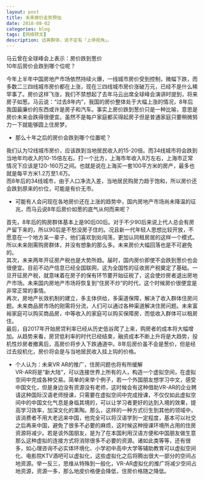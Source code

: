 ```yaml
---
layout: post
title: 未来房价走势预估
date: 2018-08-02
categories: blog
tags: [网络转文]
description: 远离群体，说不定有「上帝视角」。
---
```

马云曾在全球峰会上表示：房价跌到葱价  
10年后房价会跌到哪个位呢？  

今年上半年中国房地产市场依然持续火爆，一线城市房价受到控制，微幅下跌，而多数二三四线城市房价都在上涨，现在三四线城市房价涨破万元，已经不是什么稀罕事了。房价这样飞涨，我们不禁想起了去年马云出席全球峰会演讲时提到，将来房子如葱。马云说：“过去8年内”，我国的房价整体处于大幅上涨的情况，8年后我国最廉价的东西或许是房子和汽车。事实上房价跌到葱价只是一种比喻，意思是房价未来会跌得很便宜。虽然不是每户家庭都买得起房子但是普通家庭只要稍微努力一下就能够圆上住房梦。  

- 那么十年之后的房价会跌到哪个位置呢？  

我们认为12线城市房价，应该跌到当地居民收入的15-20倍。而34线城市将会跌到当地年均收入的10-15倍左右。打一个比方，上海市年收入8万左右，上海市正常情况下应该是120-160万之间。也就是说在上海买一套100平方米的房产，最多也就是每平方米1.2万至1.6万。  
而8年后的34线城市，由于人口净流入差，当地居民购房力趋于饱和，所以房价还会跌到原来的价位，可能是有价无市。

-  可能有人会问现在各地房价还在上涨的趋势中，国内房地产市场尚未降温的征兆，而马云说8年后房价如葱的底气从何而来呢？

首先，8年后的购房群体基本上是90后00后。对于不少90后来说上代人总会有房产留下来的，所以90后是不愁没房子住的。况且新一代年轻人思想比较开放，不愿意在一个地方呆一辈子，他们喜欢到处闯荡，更加认同租房居的这样一个模式。所以未来刚需购房群体，并没有想象的那么多。未来房价大幅回落也是不可避免的。  
其次，未来两年开征房产税也是大势所趋。届时，国内房价即使不会跌到葱价也会很便宜。目前不动产信息已经全国联网，这为全国性的征收房产税奠定了基础。一旦开征房产税，就意味着在房子的保有环节要开始征税了，这会使炒房者退出房地产市场。未来国内房地产市场将恢复到“住房不炒”的时代，这个时候房价很便宜是非常正常的事情。  
再次，房地产长效机制的建立，多主体供给，多渠道保障，解决了收入群体住房问题。未来商品房市场的刚需将分流，人们可以通过各种渠道解决住房问题。未来富裕家庭可以购买商品房，中等收入的家庭可以购买保障房，而低收入群体可以租房住。   
最后，自2017年开始房贷利率已经从历史低谷爬了上来，购房者的成本将大幅增加。从趋势来看，房贷低利率的时代已经结束，融资成本不断上升将是大趋势，投机性炒房者撤离后，高房价将步入下跌通道中。8年后房价虽不会是葱价，但是经过去投机化，房价将会是与当地居民收入挂上钩的价格。

- 个人认为：未来VR AR的推广，住房问题也将有所缓解  
VR-AR将是“新大陆”，可以连接世界上所有的人，构造一个虚拟空间，在虚拟空间中完成各种交易。简单的来举个例子，若一个外国朋友想学习中文，感受中国文化，但是身边没有资源没有老师，这时候会有这种借助VR-AR的企业聘请这种国际汉语老师授课，只需要在虚拟空间中完成授课，不仅仅如此虚拟空间中的中国文化气息是身临其境的，可以让学习者更好的达到入境的效果，提高学习效率，加深文化的熏陶。那么，这样的一种方式衍生到其他的领域中，该消费者不用大老远来中国，他完全可以将汉语学到一定程度，基本可以社交之后再来中国，避免了很多不必要的麻烦，这时候这种授课环境所占用的住房资源将减少。若是该外国朋友，是为了在本国利用汉语方便和中国朋友做生意那么这种虚拟的连接方式将消除很多不必要的资源。诸如此类等等，还有很多，如心理咨询不必实体环境化、小学初中高中大学等辅助教育可以虚拟空间化、电影院KTV酒吧可以虚拟化，这些虚拟化之后将腾出很大一部分的空间占地资源。举一反三，思维从特殊到一般化，VR-AR虚拟化的推广将减少空间占地资源，资源一多，那么地皮价格便会降低，住房价格随之降低。
